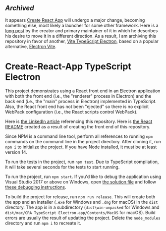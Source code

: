 ## _Archived_

It appears [Create React App](https://create-react-app.dev/) will undergo a major change, becoming something else, most likely a
launcher for some other framework.  Here is a [long post](https://github.com/reactjs/react.dev/pull/5487#issuecomment-1409720741)
by the creator and primary maintainer of it in which he describes his desire to move it in a different direction.  As a result, I
am archiving this repository in favor of another, [Vite TypeScript Electron](/Tenchumaru/vite-typescript-electron), based on a
popular alternative, [Electron Vite](https://electron-vite.org/).

# Create-React-App TypeScript Electron

This project demonstrates using a React front end in an Electron application with both the front end (i.e., the "renderer" process
in Electron) and the back end (i.e., the "main" process in Electron) implemented in TypeScript.  Also, the React front end has not
been "ejected" so there is no explicit WebPack configuration (i.e., the React scripts control WebPack).

Here is [the LinkedIn article](https://www.linkedin.com/pulse/notes-create-react-app-using-typescript-electron-chris-idzerda/)
referencing this repository.  Here is [the React README](React.md) created as a result of creating the front end of this repository.

Since NPM is a command line tool, perform all references to running `npm` commands on the command line in the project directory.
After cloning it, run `npm i` to initialize the project.  If you have Node installed, it must be at least version 14.

To run the tests in the project, run `npm test`.  Due to TypeScript compilation, it will take several seconds for the tests to
start running.

To run the project, run `npm start`.  If you'd like to debug the application using Visual Studio 2017 or above on Windows, open
[the solution file](cra-typescript-electron.sln) and follow [these debugging instructions](DEBUG.md).

To build the project for release, run `npm run release`.  This will create both the app and an installer (`.exe` for Windows and `.dmg`
for macOS) in the `dist` directory.  The app is in a subdirectory (`dist\win-unpacked` for Windows and `dist/mac/CRA TypeScript
Electron.app/Contents/MacOS` for macOS).  Build errors are usually the result of updating the project.  Delete the `node_modules`
directory and run `npm i` to recreate it.

